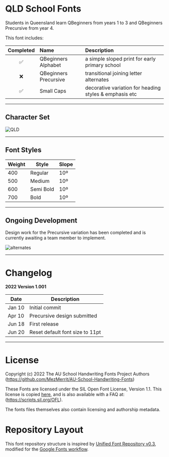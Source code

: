 # QLD School Fonts

Students in Queensland learn QBeginners from years 1 to 3 and QBeginners Precursive from year 4. 

This font includes:

Completed | Name | Description
| :---: | :--- | :---
✅ | QBeginners Alphabet | a simple sloped print for early primary school
❌ | QBeginners Precursive | transitional joining letter alternates
✅ | Small Caps | decorative variation for heading styles & emphasis etc

- - - -

## Character Set ##

![QLD](https://user-images.githubusercontent.com/34974280/174540298-8cdaa6dc-c615-49ea-89b5-b84fd076c78d.png)

- - - -

## Font Styles ##

Weight        | Style        | Slope
------------- | -------------| -------------
400           | Regular      | 10º
500           | Medium       | 10º
600           | Semi Bold    | 10º
700           | Bold         | 10º

- - - -

## Ongoing Development ##

Design work for the Precursive variation has been completed and is currently awaiting a team member to implement.

![alternates](https://user-images.githubusercontent.com/34974280/174541618-9643dc13-bcc6-4f7e-bd12-034ad28a919f.png)

- - - -

# Changelog #

**2022 Version 1.001**

Date          | Description
------------- | -------------
Jan 10        | Initial commit
Apr 10        | Precursive design submitted
Jun 18        | First release
Jun 20        | Reset default font size to 11pt

- - - -

# License #

Copyright (c) 2022 The AU School Handwriting Fonts Project Authors (https://github.com/MezMerrit/AU-School-Handwriting-Fonts)

These Fonts are licensed under the SIL Open Font License, Version 1.1. This license is copied [here](https://github.com/MezMerrit/AU-School-Handwriting-Fonts/blob/main/OFL.txt "SIL Open Font License"), and is also available with a FAQ at: (https://scripts.sil.org/OFL).

The fonts files themselves also contain licensing and authorship metadata.

# Repository Layout #

This font repository structure is inspired by [Unified Font Repository v0.3](https://github.com/unified-font-repository/Unified-Font-Repository), modified for the [Google Fonts workflow](https://github.com/googlefonts/googlefonts-project-template).
